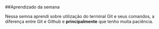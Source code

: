 ##Aprendizado da semana

Nessa semna aprendi sobre utilização do terminal Git e seus comandos, a diferença entre Git e Github e **principalmente** que tenho muita paciência. 